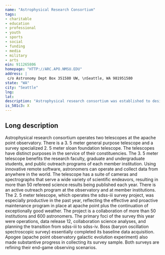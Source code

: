 ```yaml
---
name: "Astrophysical Research Consortium"
tags:
- charitable
- education
- professional
- youth
- sports
- social
- funding
- media
- military
- arts
ein: 911265806
homepage: "HTTP://ARC.APO.NMSU.EDU"
address: |
 c/o Astronomy Dept Box 351580 UW, \nSeattle, WA 981951580
state: "WA"
city: "Seattle"
lng: 
lat: 
description: "Astrophysical research consortium was established to design, build and operate a variety of sizes and shapes of telescopes at its apache point site at sunspot, new mexico. "
is_501c3: X
---
```


## Long description

Astrophysical research consortium operates two telescopes at the apache point observatory. There is a 3. 5 meter general purpose telescope and a survey specialized 2. 5 meter sloan foundation telescope. The telescopes have distinct purposes in the service of their constituencies. The 3. 5 meter telescope benefits the research faculty, graduate and undergraduate students, and public outreach programs of each member institution. Using innovative remote software, astronomers can operate and collect data from anywhere in the world. The telescope has a suite of cameras and spectrographs that serve a wide variety of scientific endeavors, resulting in more than 50 refereed science results being published each year. There is an active outreach program at the observatory and at member institutions. The 2. 5 meter telescope, which operates the sdss-iii survey project, was especially productive in the past year, reflecting the effective and proactive maintenance program in place at apache point plus the continuation of exceptionally good weather. The project is a collaboration of more than 50 institutions and 600 astronomers. The primary foci of the survey this year were operations, data release 12, collaboration science analyses, and planning the transition from sdss-iii to sdss-iv. Boss (baryon oscillation spectroscopic survey) essentially completed its baseline data acquisition. Apogee (apache point observatory galactic evolution experiment) also made substantive progress in collecting its survey sample. Both surveys are refining their end-game observing scenarios. 
